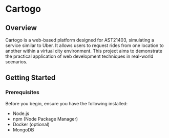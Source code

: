 # Cartogo

## Overview
Cartogo is a web-based platform designed for AST21403, simulating a service similar to Uber. It allows users to request rides from one location to another within a virtual city environment. This project aims to demonstrate the practical application of web development techniques in real-world scenarios.

## Getting Started

### Prerequisites
Before you begin, ensure you have the following installed:
- Node.js
- npm (Node Package Manager)
- Docker (optional)
- MongoDB
